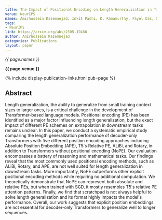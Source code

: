 ```yaml
---
title: The Impact of Positional Encoding on Length Generalization in Transformers
venue: NeurIPS
names: Amirhossein Kazemnejad, Inkit Padhi, K. Ramamurthy, Payel Das, Siva Reddy
tags:
- NeurIPS
link: https://arxiv.org/abs/2305.19466
author: Amirhossein Kazemnejad
categories: Publications
layout: paper
---
```


*{{ page.names }}*

**{{ page.venue }}**

{% include display-publication-links.html pub=page %}

## Abstract

Length generalization, the ability to generalize from small training context sizes to larger ones, is a critical challenge in the development of Transformer-based language models. Positional encoding (PE) has been identified as a major factor influencing length generalization, but the exact impact of different PE schemes on extrapolation in downstream tasks remains unclear. In this paper, we conduct a systematic empirical study comparing the length generalization performance of decoder-only Transformers with five different position encoding approaches including Absolute Position Embedding (APE), T5's Relative PE, ALiBi, and Rotary, in addition to Transformers without positional encoding (NoPE). Our evaluation encompasses a battery of reasoning and mathematical tasks. Our findings reveal that the most commonly used positional encoding methods, such as ALiBi, Rotary, and APE, are not well suited for length generalization in downstream tasks. More importantly, NoPE outperforms other explicit positional encoding methods while requiring no additional computation. We theoretically demonstrate that NoPE can represent both absolute and relative PEs, but when trained with SGD, it mostly resembles T5's relative PE attention patterns. Finally, we find that scratchpad is not always helpful to solve length generalization and its format highly impacts the model's performance. Overall, our work suggests that explicit position embeddings are not essential for decoder-only Transformers to generalize well to longer sequences.
